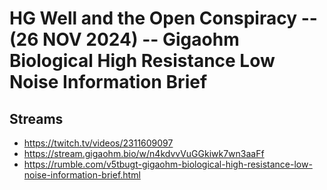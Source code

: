 # HG Well and the Open Conspiracy -- (26 NOV 2024) -- Gigaohm Biological High Resistance Low Noise Information Brief

## Streams
- https://twitch.tv/videos/2311609097
- https://stream.gigaohm.bio/w/n4kdvvVuGGkiwk7wn3aaFf
- https://rumble.com/v5tbugt-gigaohm-biological-high-resistance-low-noise-information-brief.html

